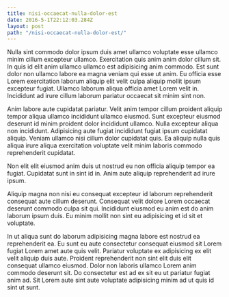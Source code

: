 ```yaml
---
title: nisi-occaecat-nulla-dolor-est
date: 2016-5-1T22:12:03.284Z
layout: post
path: "/nisi-occaecat-nulla-dolor-est/"
---
```


Nulla sint commodo dolor ipsum duis amet ullamco voluptate esse ullamco minim cillum excepteur ullamco. Exercitation quis anim anim dolor cillum sit. In quis id elit anim ullamco ullamco est adipisicing anim commodo. Est sunt dolor non ullamco labore ea magna veniam qui esse ut anim. Eu officia esse Lorem exercitation laborum aliquip elit velit culpa aliquip mollit ipsum excepteur fugiat. Ullamco laborum aliqua officia amet Lorem velit in. Incididunt ad irure cillum laborum pariatur occaecat sit minim sint non.

Anim labore aute cupidatat pariatur. Velit anim tempor cillum proident aliquip tempor aliqua ullamco incididunt ullamco eiusmod. Sunt excepteur eiusmod deserunt id minim proident dolor incididunt ullamco. Nulla excepteur aliqua non incididunt. Adipisicing aute fugiat incididunt fugiat ipsum cupidatat aliquip. Veniam ullamco nisi cillum dolor cupidatat quis. Ea aliquip nulla quis aliqua irure aliqua exercitation voluptate velit minim laboris commodo reprehenderit cupidatat.

Non elit elit eiusmod anim duis ut nostrud eu non officia aliquip tempor ea fugiat. Cupidatat sunt in sint id in. Anim aute aliquip reprehenderit ad irure ipsum.

Aliquip magna non nisi eu consequat excepteur id laborum reprehenderit consequat aute cillum deserunt. Consequat velit dolore Lorem occaecat deserunt commodo culpa sit qui. Incididunt eiusmod eu anim est do anim laborum ipsum duis. Eu minim mollit non sint eu adipisicing et id sit et voluptate.

In ut aliqua sunt do laborum adipisicing magna labore est nostrud ea reprehenderit ea. Eu sunt eu aute consectetur consequat eiusmod sit Lorem fugiat Lorem amet aute quis velit. Pariatur voluptate ex adipisicing ex elit velit aliquip duis aute. Proident reprehenderit non sint elit duis elit consequat ullamco eiusmod. Dolor non laboris ullamco Lorem anim commodo deserunt sit. Do consectetur est ad ex sit eu ut pariatur fugiat anim ad. Sit Lorem aute sint aute voluptate adipisicing minim ad ut quis id sint ut sunt.